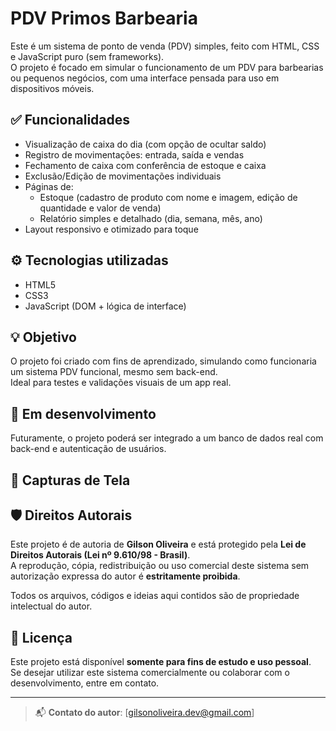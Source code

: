 # PDV Primos Barbearia

Este é um sistema de ponto de venda (PDV) simples, feito com HTML, CSS e JavaScript puro (sem frameworks).  
O projeto é focado em simular o funcionamento de um PDV para barbearias ou pequenos negócios, com uma interface pensada para uso em dispositivos móveis.

## ✅ Funcionalidades

- Visualização de caixa do dia (com opção de ocultar saldo)
- Registro de movimentações: entrada, saída e vendas
- Fechamento de caixa com conferência de estoque e caixa
- Exclusão/Edição de movimentações individuais
- Páginas de:
  - Estoque (cadastro de produto com nome e imagem, edição de quantidade e valor de venda)
  - Relatório simples e detalhado (dia, semana, mês, ano)
- Layout responsivo e otimizado para toque

## ⚙️ Tecnologias utilizadas

- HTML5  
- CSS3  
- JavaScript (DOM + lógica de interface)

## 💡 Objetivo

O projeto foi criado com fins de aprendizado, simulando como funcionaria um sistema PDV funcional, mesmo sem back-end.  
Ideal para testes e validações visuais de um app real.

## 🚧 Em desenvolvimento

Futuramente, o projeto poderá ser integrado a um banco de dados real com back-end e autenticação de usuários.

## 📸 Capturas de Tela


## 🛡️ Direitos Autorais

Este projeto é de autoria de **Gilson Oliveira** e está protegido pela **Lei de Direitos Autorais (Lei nº 9.610/98 - Brasil)**.  
A reprodução, cópia, redistribuição ou uso comercial deste sistema sem autorização expressa do autor é **estritamente proibida**.

Todos os arquivos, códigos e ideias aqui contidos são de propriedade intelectual do autor.

## 📄 Licença

Este projeto está disponível **somente para fins de estudo e uso pessoal**.  
Se desejar utilizar este sistema comercialmente ou colaborar com o desenvolvimento, entre em contato.

---

> 📬 **Contato do autor**: [gilsonoliveira.dev@gmail.com] 